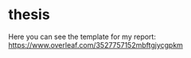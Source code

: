 # thesis

Here you can see the template for my report:
https://www.overleaf.com/3527757152mbftgjycgpkm
